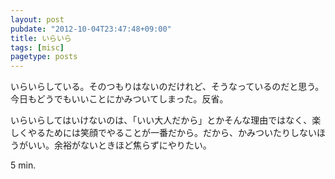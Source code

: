 ```yaml
---
layout: post
pubdate: "2012-10-04T23:47:48+09:00"
title: いらいら
tags: [misc]
pagetype: posts
---
```

いらいらしている。そのつもりはないのだけれど、そうなっているのだと思う。今日もどうでもいいことにかみついてしまった。反省。

いらいらしてはいけないのは、「いい大人だから」とかそんな理由ではなく、楽しくやるためには笑顔でやることが一番だから。だから、かみついたりしないほうがいい。余裕がないときほど焦らずにやりたい。

5 min.

